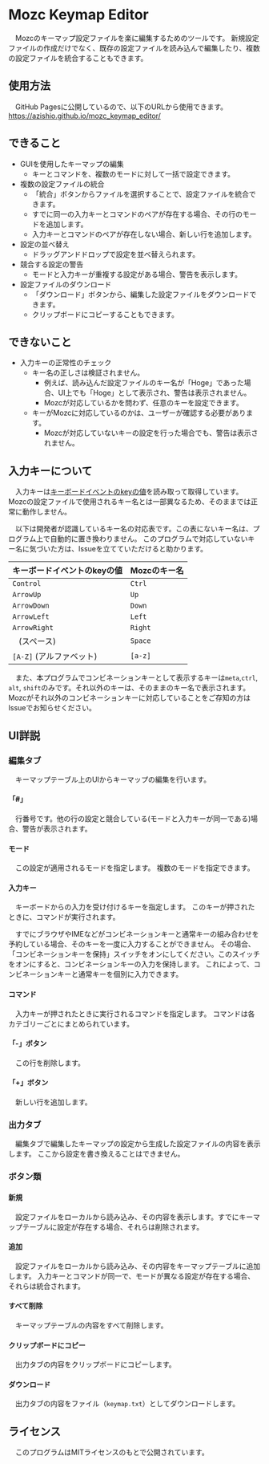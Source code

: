 # Mozc Keymap Editor
　Mozcのキーマップ設定ファイルを楽に編集するためのツールです。
新規設定ファイルの作成だけでなく、既存の設定ファイルを読み込んで編集したり、複数の設定ファイルを統合することもできます。

## 使用方法
　GitHub Pagesに公開しているので、以下のURLから使用できます。
https://azishio.github.io/mozc_keymap_editor/

## できること
+ GUIを使用したキーマップの編集
  + キーとコマンドを、複数のモードに対して一括で設定できます。
+ 複数の設定ファイルの統合
  + 「統合」ボタンからファイルを選択することで、設定ファイルを統合できます。
  + すでに同一の入力キーとコマンドのペアが存在する場合、その行のモードを追加します。
  + 入力キーとコマンドのペアが存在しない場合、新しい行を追加します。
+ 設定の並べ替え
  + ドラッグアンドドロップで設定を並べ替えられます。
+ 競合する設定の警告
  + モードと入力キーが重複する設定がある場合、警告を表示します。
+ 設定ファイルのダウンロード
  + 「ダウンロード」ボタンから、編集した設定ファイルをダウンロードできます。
  + クリップボードにコピーすることもできます。

## できないこと
+ 入力キーの正常性のチェック
  + キー名の正しさは検証されません。
    + 例えば、読み込んだ設定ファイルのキー名が「Hoge」であった場合、UI上でも「Hoge」として表示され、警告は表示されません。
    + Mozcが対応しているかを問わず、任意のキーを設定できます。
  + キーがMozcに対応しているのかは、ユーザーが確認する必要があります。
    + Mozcが対応していないキーの設定を行った場合でも、警告は表示されません。

## 入力キーについて
　入力キーは[キーボードイベントのkeyの値](https://developer.mozilla.org/ja/docs/Web/API/UI_Events/Keyboard_event_key_values)を読み取って取得しています。
Mozcの設定ファイルで使用されるキー名とは一部異なるため、そのままでは正常に動作しません。

　以下は開発者が認識しているキー名の対応表です。この表にないキー名は、プログラム上で自動的に置き換わりません。
このプログラムで対応していないキー名に気づいた方は、Issueを立てていただけると助かります。

| キーボードイベントのkeyの値   | Mozcのキー名 |
|-------------------|----------|
| `Control`         | `Ctrl`   |
| `ArrowUp`         | `Up`     |
| `ArrowDown`       | `Down`   |
| `ArrowLeft`       | `Left`   |
| `ArrowRight`      | `Right`  |
| ` ` (スペース)        | `Space`  |
| `[A-Z]` (アルファベット) | `[a-z]`  |

　また、本プログラムでコンビネーションキーとして表示するキーは`meta`,`ctrl`, `alt`, `shift`のみです。それ以外のキーは、そのままのキー名で表示されます。
Mozcがそれ以外のコンビネーションキーに対応していることをご存知の方はIssueでお知らせください。

## UI詳説

### 編集タブ
　キーマップテーブル上のUIからキーマップの編集を行います。

#### 「\#」
　行番号です。他の行の設定と競合している(モードと入力キーが同一である)場合、警告が表示されます。
#### モード
　この設定が適用されるモードを指定します。
複数のモードを指定できます。
#### 入力キー
　キーボードからの入力を受け付けるキーを指定します。
このキーが押されたときに、コマンドが実行されます。

　すでにブラウザやIMEなどがコンビネーションキーと通常キーの組み合わせを予約している場合、そのキーを一度に入力することができません。
その場合、「コンビネーションキーを保持」スイッチをオンにしてください。このスイッチをオンにすると、コンビネーションキーの入力を保持します。
これによって、コンビネーションキーと通常キーを個別に入力できます。
#### コマンド
　入力キーが押されたときに実行されるコマンドを指定します。
コマンドは各カテゴリーごとにまとめられています。
#### 「-」ボタン
　この行を削除します。
#### 「+」ボタン
　新しい行を追加します。

### 出力タブ
　編集タブで編集したキーマップの設定から生成した設定ファイルの内容を表示します。
ここから設定を書き換えることはできません。

### ボタン類
#### 新規
　設定ファイルをローカルから読み込み、その内容を表示します。すでにキーマップテーブルに設定が存在する場合、それらは削除されます。
#### 追加
　設定ファイルをローカルから読み込み、その内容をキーマップテーブルに追加します。
入力キーとコマンドが同一で、モードが異なる設定が存在する場合、それらは統合されます。
#### すべて削除
　キーマップテーブルの内容をすべて削除します。
#### クリップボードにコピー
　出力タブの内容をクリップボードにコピーします。
#### ダウンロード
　出力タブの内容をファイル（`keymap.txt`）としてダウンロードします。

## ライセンス
　このプログラムはMITライセンスのもとで公開されています。
